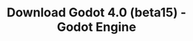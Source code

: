---
# Generated by /tools/generators/src/download_archive_generator !!! do not edit by hand !!!
title: 'Download Godot 4.0 (beta15) - Godot Engine'
type: 'download/archive'
name: '4.0'
flavor: 'beta15'
release_date: '2023-01-25T03:00:00-00:00'
release_notes: 'article/dev-snapshot-godot-4-0-beta-15/'
primaryPlatforms:
  - 'android.apk'
  - 'linux.64'
  - 'macos.universal'
  - 'windows.64'
  - 'web'
  - 'templates'
links:
  android.apk:
    name: 'android.apk'
    title: 'Android'
    caption: 'APK Universal (ARM64 + ARMv7 + x86_64 + x86)'
    tags:
      - 'APK download'
      - 'ARM64/v7'
      - 'x86 (64 & 32 bit)'
    hosts:
      github_builds:
        regular: 'https://github.com/godotengine/godot-builds/releases/download/4.0-beta15/Godot_v4.0-beta15_android_editor.apk'
        mono: '#'
      github:
        regular: 'https://github.com/godotengine/godot/releases/download/4.0-beta15/Godot_v4.0-beta15_android_editor.apk'
        mono: '#'
  linux.64:
    name: 'linux.64'
    title: 'Linux'
    caption: 'Padrão (x86_64)'
    tags:
      - '64 bit'
    hosts:
      github_builds:
        regular: 'https://github.com/godotengine/godot-builds/releases/download/4.0-beta15/Godot_v4.0-beta15_linux.x86_64.zip'
        mono: 'https://github.com/godotengine/godot-builds/releases/download/4.0-beta15/Godot_v4.0-beta15_mono_linux_x86_64.zip'
      github:
        regular: 'https://github.com/godotengine/godot/releases/download/4.0-beta15/Godot_v4.0-beta15_linux.x86_64.zip'
        mono: 'https://github.com/godotengine/godot/releases/download/4.0-beta15/Godot_v4.0-beta15_mono_linux_x86_64.zip'
  macos.universal:
    name: 'macos.universal'
    title: 'macOS'
    caption: 'Universal (x86_64 + Silício da Apple)'
    tags:
      - 'Intel/Apple Silicon'
      - '64 bit'
    hosts:
      github_builds:
        regular: 'https://github.com/godotengine/godot-builds/releases/download/4.0-beta15/Godot_v4.0-beta15_macos.universal.zip'
        mono: 'https://github.com/godotengine/godot-builds/releases/download/4.0-beta15/Godot_v4.0-beta15_mono_macos.universal.zip'
      github:
        regular: 'https://github.com/godotengine/godot/releases/download/4.0-beta15/Godot_v4.0-beta15_macos.universal.zip'
        mono: 'https://github.com/godotengine/godot/releases/download/4.0-beta15/Godot_v4.0-beta15_mono_macos.universal.zip'
  windows.64:
    name: 'windows.64'
    title: 'Windows'
    caption: 'Padrão (x86_64)'
    tags:
      - '64 bit'
    hosts:
      github_builds:
        regular: 'https://github.com/godotengine/godot-builds/releases/download/4.0-beta15/Godot_v4.0-beta15_win64.exe.zip'
        mono: 'https://github.com/godotengine/godot-builds/releases/download/4.0-beta15/Godot_v4.0-beta15_mono_win64.zip'
      github:
        regular: 'https://github.com/godotengine/godot/releases/download/4.0-beta15/Godot_v4.0-beta15_win64.exe.zip'
        mono: 'https://github.com/godotengine/godot/releases/download/4.0-beta15/Godot_v4.0-beta15_mono_win64.zip'
  web:
    name: 'web'
    title: 'Editor Web'
    caption: ''
    tags:
      - 'Self-hosted'
      - 'Cross-platform'
    hosts:
      github_builds:
        regular: 'https://github.com/godotengine/godot-builds/releases/download/4.0-beta15/Godot_v4.0-beta15_web_editor.zip'
        mono: '#'
      github:
        regular: 'https://github.com/godotengine/godot/releases/download/4.0-beta15/Godot_v4.0-beta15_web_editor.zip'
        mono: '#'
  linux.arm64:
    name: 'linux.arm64'
    title: 'Linux'
    caption: 'Padrão (ARM64)'
    tags:
      - 'ARM64'
      - '64 bit'
    hosts:
      github_builds:
        regular: 'https://github.com/godotengine/godot-builds/releases/download/4.0-beta15/Godot_v4.0-beta15_linux.arm64.zip'
        mono: 'https://github.com/godotengine/godot-builds/releases/download/4.0-beta15/Godot_v4.0-beta15_mono_linux_arm64.zip'
      github:
        regular: 'https://github.com/godotengine/godot/releases/download/4.0-beta15/Godot_v4.0-beta15_linux.arm64.zip'
        mono: 'https://github.com/godotengine/godot/releases/download/4.0-beta15/Godot_v4.0-beta15_mono_linux_arm64.zip'
  linux.32:
    name: 'linux.32'
    title: 'Linux'
    caption: 'Padrão (x86)'
    tags:
      - '32 bit'
    hosts:
      github_builds:
        regular: 'https://github.com/godotengine/godot-builds/releases/download/4.0-beta15/Godot_v4.0-beta15_linux.x86_32.zip'
        mono: 'https://github.com/godotengine/godot-builds/releases/download/4.0-beta15/Godot_v4.0-beta15_mono_linux_x86_32.zip'
      github:
        regular: 'https://github.com/godotengine/godot/releases/download/4.0-beta15/Godot_v4.0-beta15_linux.x86_32.zip'
        mono: 'https://github.com/godotengine/godot/releases/download/4.0-beta15/Godot_v4.0-beta15_mono_linux_x86_32.zip'
  linux.arm32:
    name: 'linux.arm32'
    title: 'Linux'
    caption: 'Padrão (ARM32)'
    tags:
      - 'ARM32'
      - '32 bit'
    hosts:
      github_builds:
        regular: 'https://github.com/godotengine/godot-builds/releases/download/4.0-beta15/Godot_v4.0-beta15_linux.arm32.zip'
        mono: 'https://github.com/godotengine/godot-builds/releases/download/4.0-beta15/Godot_v4.0-beta15_mono_linux_arm32.zip'
      github:
        regular: 'https://github.com/godotengine/godot/releases/download/4.0-beta15/Godot_v4.0-beta15_linux.arm32.zip'
        mono: 'https://github.com/godotengine/godot/releases/download/4.0-beta15/Godot_v4.0-beta15_mono_linux_arm32.zip'
  windows.32:
    name: 'windows.32'
    title: 'Windows'
    caption: 'Padrão (x86)'
    tags:
      - '32 bit'
    hosts:
      github_builds:
        regular: 'https://github.com/godotengine/godot-builds/releases/download/4.0-beta15/Godot_v4.0-beta15_win32.exe.zip'
        mono: 'https://github.com/godotengine/godot-builds/releases/download/4.0-beta15/Godot_v4.0-beta15_mono_win32.zip'
      github:
        regular: 'https://github.com/godotengine/godot/releases/download/4.0-beta15/Godot_v4.0-beta15_win32.exe.zip'
        mono: 'https://github.com/godotengine/godot/releases/download/4.0-beta15/Godot_v4.0-beta15_mono_win32.zip'
  aar_library:
    name: 'aar_library'
    title: 'Biblioteca de AAR'
    caption: ''
    tags:
      - 'Android plugins'
      - 'Java'
      - 'Kotlin'
    hosts:
      github_builds:
        regular: 'https://github.com/godotengine/godot-builds/releases/download/4.0-beta15/godot-lib.4.0.beta15.template_release.aar'
        mono: '#'
      github:
        regular: 'https://github.com/godotengine/godot/releases/download/4.0-beta15/godot-lib.4.0.beta15.template_release.aar'
        mono: '#'
  templates:
    name: 'templates'
    title: 'Modelos de exportação'
    caption: ''
    tags:
      - 'Utilizado para exportar os seus jogos para todas as plataformas suportadas'
    hosts:
      github_builds:
        regular: 'https://github.com/godotengine/godot-builds/releases/download/4.0-beta15/Godot_v4.0-beta15_export_templates.tpz'
        mono: 'https://github.com/godotengine/godot-builds/releases/download/4.0-beta15/Godot_v4.0-beta15_mono_export_templates.tpz'
      github:
        regular: 'https://github.com/godotengine/godot/releases/download/4.0-beta15/Godot_v4.0-beta15_export_templates.tpz'
        mono: 'https://github.com/godotengine/godot/releases/download/4.0-beta15/Godot_v4.0-beta15_mono_export_templates.tpz'
---